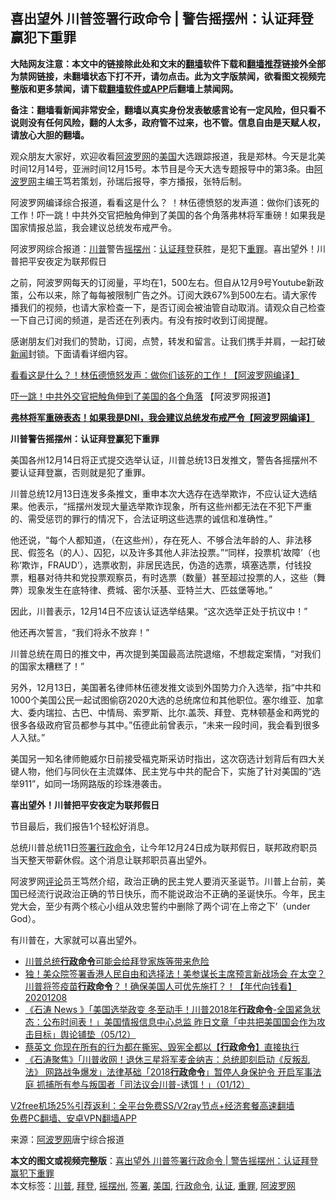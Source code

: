  <h2>喜出望外 川普签署行政命令 | 警告摇摆州：认证拜登赢犯下重罪</h2> <p class="notice"><b>大陆网友注意：本文中的链接除此处和文末的<a href="https://github.com/bannedbook/fanqiang" >翻墙</a>软件下载和<a href="https://github.com/killgcd/justmysocks/blob/master/README.md">翻墙推荐</a>链接外全部为禁网链接，未翻墙状态下打不开，请勿点击。此为文字版禁闻，欲看图文视频完整版和更多禁闻，请下载<a href="https://github.com/bannedbook/fanqiang">翻墙软件或APP</a>后翻墙上禁闻网。</p><p>备注：翻墙看新闻非常安全，翻墙以真实身份发表敏感言论有一定风险，但只看不说则没有任何风险，翻的人太多，政府管不过来，也不管。信息自由是天赋人权，请放心大胆的翻墙。</b></p>  <div class="entry"> <p>观众朋友大家好，欢迎收看<span class='wp_keywordlink_affiliate'><a href="https://www.aboluowang.com/" title="阿波罗网" target="_blank">阿波罗网</a></span>的<a href="https://www.bannedbook.org/bnews/tag/%e7%be%8e%e5%9b%bd/" class="st_tag internal_tag" rel="tag" title="标签 美国 下的日志">美国</a>大选跟踪报道，我是郑林。今天是北美时间12月14号，亚洲时间12月15号。本节目是今天大选专题报导中的第3条。由<a href="https://www.bannedbook.org/bnews/tag/%e9%98%bf%e6%b3%a2%e7%bd%97%e7%bd%91/" class="st_tag internal_tag" rel="tag" title="标签 阿波罗网 下的日志">阿波罗网</a>主编王笃若策划，孙瑞后报导，李方播报，张特后制。</p> <p>阿波罗网编译综合报道，看看这是什么？ ！林伍德愤怒的发声道：做你们该死的工作！吓一跳！中共外交官把触角伸到了美国的各个角落弗林将军重磅！如果我是国家情报总监，我会建议总统发布戒严令。</p> <p>阿波罗网综合报道：<a href="https://www.bannedbook.org/bnews/tag/%e5%b7%9d%e6%99%ae/" class="st_tag internal_tag" rel="tag" title="标签 川普 下的日志">川普</a>警告<a href="https://www.bannedbook.org/bnews/tag/%E6%91%87%E6%91%86%E5%B7%9E/" class="st_tag internal_tag" rel="tag" title="标签 摇摆州 下的日志">摇摆州</a>：<a href="https://www.bannedbook.org/bnews/tag/%E8%AE%A4%E8%AF%81/" class="st_tag internal_tag" rel="tag" title="标签 认证 下的日志">认证</a><a href="https://www.bannedbook.org/bnews/tag/%e6%8b%9c%e7%99%bb/" class="st_tag internal_tag" rel="tag" title="标签 拜登 下的日志">拜登</a>获胜，是犯下<a href="https://www.bannedbook.org/bnews/tag/%E9%87%8D%E7%BD%AA/" class="st_tag internal_tag" rel="tag" title="标签 重罪 下的日志">重罪</a>。喜出望外！川普把平安夜定为联邦假日</p> <p>之前，阿波罗网每天的订阅量，平均在1，500左右。但自从12月9号Youtube新政策，公布以来，除了每每被限制广告之外。订阅大跌67%到500左右。请大家传播我们的视频，也请大家检查一下，是否订阅会被油管自动取消。请观众自己检查一下自己订阅的频道，是否还在列表内。有没有按时收到订阅提醒。</p> <p>感谢朋友们对我们的赞助，订阅，点赞，转发和留言。让我们携手并肩，一起打破<span class='wp_keywordlink_affiliate'><a href="https://www.bannedbook.org/" title="新闻">新闻</a></span>封锁。下面请看详细内容。</p>  <p><a href="https://www.aboluowang.com/2020/1214/1533936.html">看看这是什么？！林伍德愤怒发声：做你们该死的工作！【阿波罗网编译】</a></p> <p><a href="https://www.aboluowang.com/2020/1214/1533951.html">吓一跳！中共外交官把触角伸到了美国的各个角落</a> 【阿波罗网报道】</p> <p><a href="https://www.aboluowang.com/2020/1214/1533779.html"><strong>弗林将军重磅表态！如果我是DNI，我会建议总统发布戒严令【阿波罗网编译】 </strong></a></p> <p><strong>川普警告摇摆州：认证拜登赢犯下重罪</strong></p> <p>美国各州12月14日将正式提交选举认证，川普总统13日发推文，警告各摇摆州不要认证拜登赢，否则就是犯了重罪。</p>  <p>川普总统12月13日连发多条推文，重申本次大选存在选举欺诈，不应认证大选结果。他表示，“摇摆州发现大量选举欺诈现象，所有这些州都无法在不犯下严重的、需受惩罚的罪行的情况下，合法证明这些选票的诚信和准确性。”</p> <p>他还说，“每个人都知道，（在这些州），存在死人、不够合法年龄的人、非法移民、假签名（的人）、囚犯，以及许多其他人非法投票。”“同样，投票机‘故障’（也称‘欺诈，FRAUD’），选票收割，非居民选民，伪造的选票，填塞选票，付钱投票，粗暴对待共和党投票观察员，有时选票（数量）甚至超过投票的人，这些（舞弊）现象发生在底特律、费城、密尔沃基、亚特兰大、匹兹堡等地。”</p> <p>因此，川普表示，12月14日不应该认证选举结果。“这次选举正处于抗议中！”</p> <p>他还再次誓言，“我们将永不放弃！”</p> <p>川普总统在周日的推文中，再次提到美国最高法院退缩，不想裁定案情，“对我们的国家太糟糕了！”</p>  <p>另外，12月13日，美国著名律师林伍德发推文谈到外国势力介入选举，指“中共和1000个美国公民一起试图偷窃2020大选的总统席位和其他职位。塞尔维亚、加拿大、委内瑞拉、古巴、中情局、索罗斯、比尔.盖茨、拜登、克林顿基金和两党的很多各级政府官员都参与其中。”伍德此前曾表示，“未来一段时间，我会看到很多人入狱。”</p> <p>美国另一知名律师鲍威尔日前接受福克斯采访时指出，这次窃选计划背后有四大关键人物，他们与同伙在主流媒体、民主党与中共的配合下，实施了针对美国的“选举911”，如同一场网路版的珍珠港袭击。</p> <p><strong>喜出望外！川普把平安夜定为联邦假日</strong></p> <p>节目最后，我们报告1个轻松好消息。</p> <p>总统川普总统11日<a href="https://www.bannedbook.org/bnews/tag/%E7%AD%BE%E7%BD%B2/" class="st_tag internal_tag" rel="tag" title="标签 签署 下的日志">签署</a><a href="https://www.bannedbook.org/bnews/tag/%E8%A1%8C%E6%94%BF%E5%91%BD%E4%BB%A4/" class="st_tag internal_tag" rel="tag" title="标签 行政命令 下的日志">行政命令</a>，让今年12月24日成为联邦假日，联邦政府职员当天整天带薪休假。这个消息让联邦职员喜出望外。</p>  <p>阿波罗网<span class='wp_keywordlink_affiliate'><a href="https://www.bannedbook.org/bnews/comments/" title="新闻评论" target="_blank">评论</a></span>员王笃然介绍，政治正确的民主党人要消灭圣诞节。川普上台前，美国已经流行说政治正确的节日快乐，而不能说政治不正确的圣诞快乐。今年，民主党大会，至少有两个核心小组从效忠誓约中删除了两个词‘在上帝之下’（under God）。</p> <p>有川普在，大家就可以喜出望外。</p> <ul class='op-related-articles' title='相关阅读'> <li><a href='https://www.bannedbook.org/bnews/comments/20201210/1445148.html' target='_blank'>川普总统<b>行政命令</b>可能会给拜登家族等带来危险</a></li> <li><a href='https://www.bannedbook.org/bnews/taiwannews/20201208/1444258.html' target='_blank'>独！美众院签署香港人民自由和选择法！美参谋长主席预言新战场会 在太空？川普将签疫苗<b>行政命令</b>？！确保美国人可优先施打？！【年代向钱看】20201208</a></li> <li><a href='https://www.bannedbook.org/bnews/bannedvideo/20201206/1442805.html' target='_blank'>《石涛 News 》「美国选举政变 冬至动手！川普2018年<b>行政命令</b>-全国紧急状态：公布时间表！」美国情报信息中心总监 昨日文章「中共把美国国会作为攻击目标」舆论铺垫（05/12）</a></li> <li><a href='https://www.bannedbook.org/bnews/taiwannews/20201203/1441203.html' target='_blank'>蔡英文 你现在所有的行为都在撕宪、毁宪全都以【<b>行政命令</b>】直接执行</a></li> <li><a href='https://www.bannedbook.org/bnews/bannedvideo/20201202/1440409.html' target='_blank'>《石涛聚焦》「川普收网！退休三星将军麦金纳吉：总统即刻启动《反叛乱法》 网路战争爆发」法律基础「2018<b>行政命令</b>」暂停人身保护令 开启军事法庭 抓捕所有参与叛国者「司法议会川普-诱饵！」（01/12）</a></li> </ul> <p class="texttj"> <a href="https://www.bannedbook.org/forum23/topic22702.html" target="_blank">V2free机场25%引荐返利：全平台免费SS/V2ray节点+经济套餐高速翻墙</a><br/> <a href="https://github.com/bannedbook/fanqiang/wiki/%E7%A6%81%E9%97%BB%E7%BD%91%E5%AE%89%E5%8D%93%E7%BF%BB%E5%A2%99%E6%96%B0%E9%97%BBAPP" target="_blank">免费PC翻墙、安卓VPN翻墙APP</a></p><p> 来源：<a href="https://www.aboluowang.com/2020/1215/1534023.html" target="_blank">阿波罗网</a>唐宁综合报道 </p><a name='sharetosocial'></a>       <div><b>本文的图文或视频完整版</b>：<a href='https://www.bannedbook.org/bnews/cnnews/20201215/1447752.html'>喜出望外 川普签署行政命令 | 警告摇摆州：认证拜登赢犯下重罪</a></div>  </div><!--END ENTRY--> <div class="postfooter"> <div>本文标签：<a href="https://www.bannedbook.org/bnews/tag/%e5%b7%9d%e6%99%ae/" rel="tag">川普</a>, <a href="https://www.bannedbook.org/bnews/tag/%e6%8b%9c%e7%99%bb/" rel="tag">拜登</a>, <a href="https://www.bannedbook.org/bnews/tag/%E6%91%87%E6%91%86%E5%B7%9E/" rel="tag">摇摆州</a>, <a href="https://www.bannedbook.org/bnews/tag/%E7%AD%BE%E7%BD%B2/" rel="tag">签署</a>, <a href="https://www.bannedbook.org/bnews/tag/%e7%be%8e%e5%9b%bd/" rel="tag">美国</a>, <a href="https://www.bannedbook.org/bnews/tag/%E8%A1%8C%E6%94%BF%E5%91%BD%E4%BB%A4/" rel="tag">行政命令</a>, <a href="https://www.bannedbook.org/bnews/tag/%E8%AE%A4%E8%AF%81/" rel="tag">认证</a>, <a href="https://www.bannedbook.org/bnews/tag/%E9%87%8D%E7%BD%AA/" rel="tag">重罪</a>, <a href="https://www.bannedbook.org/bnews/tag/%e9%98%bf%e6%b3%a2%e7%bd%97%e7%bd%91/" rel="tag">阿波罗网</a></div>  </div><!--END POSTFOOTER--> 